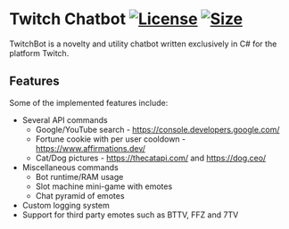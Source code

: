 # Twitch Chatbot [![License](https://img.shields.io/github/license/KyriakosAd/TwitchBot.svg)](https://github.com/KyriakosAd/TwitchBot/blob/main/LICENSE) [![Size](https://img.shields.io/github/repo-size/KyriakosAd/TwitchBot.svg)](https://github.com/KyriakosAd/TwitchBot)
TwitchBot is a novelty and utility chatbot written exclusively in C# for the platform Twitch.

## Features
Some of the implemented features include:

* Several API commands
  * Google/YouTube search - https://console.developers.google.com/
  * Fortune cookie with per user cooldown - https://www.affirmations.dev/
  * Cat/Dog pictures - https://thecatapi.com/ and https://dog.ceo/
* Miscellaneous commands
  * Bot runtime/RAM usage
  * Slot machine mini-game with emotes
  * Chat pyramid of emotes
* Custom logging system
* Support for third party emotes such as BTTV, FFZ and 7TV
